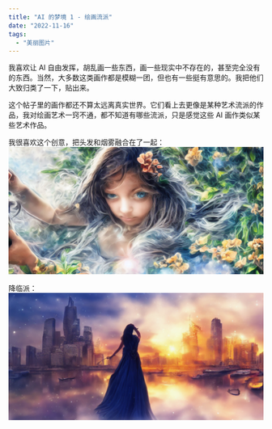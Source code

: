 ```yaml
---
title: "AI 的梦境 1 - 绘画流派"
date: "2022-11-16"
tags: 
  - "美丽图片"
---
```


我喜欢让 AI 自由发挥，胡乱画一些东西，画一些现实中不存在的，甚至完全没有的东西。当然，大多数这类画作都是模糊一团，但也有一些挺有意思的。我把他们大致归类了一下，贴出来。

这个帖子里的画作都还不算太远离真实世界。它们看上去更像是某种艺术流派的作品，我对绘画艺术一窍不通，都不知道有哪些流派，只是感觉这些 AI 画作类似某些艺术作品。

我很喜欢这个创意，把头发和烟雾融合在了一起：
![](140-3.png)


降临派：
![](146-3.png)
